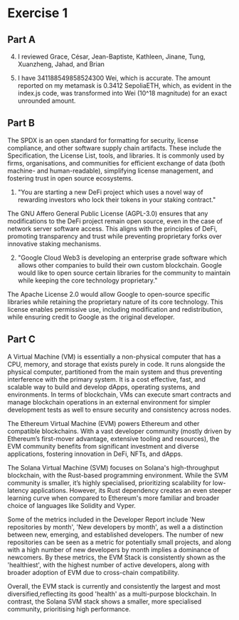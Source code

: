 # Exercise 1

## Part A
4. I reviewed Grace, César, Jean-Baptiste, Kathleen, Jinane, Tung, Xuanzheng, Jahad, and Brian

5. I have 341188549858524300 Wei, which is accurate. The amount reported on my metamask is 0.3412 SepoliaETH, which, as evident in the index.js code, was transformed into Wei (10^18 magnitude) for an exact unrounded amount.

## Part B
The SPDX is an open standard for formatting for security, license compliance, and other software supply chain artifacts. These include the Specification, the License List, tools, and libraries. It is commonly used by firms, organisations, and communities for efficient exchange of data (both machine- and human-readable), simplifying license management, and fostering trust in open source ecosystems.

1. "You are starting a new DeFi project which uses a novel way of rewarding investors who lock their tokens in your staking contract."

The GNU Affero General Public License (AGPL-3.0) ensures that any modifications to the DeFi project remain open source, even in the case of network server software access. This aligns with the principles of DeFi, promoting transparency and trust while preventing proprietary forks over innovative staking mechanisms.

2. "Google Cloud Web3 is developing an enterprise grade software which allows other companies to build their own custom blockchain. Google would like to open source certain libraries for the community to maintain while keeping the core technology proprietary."

The Apache License 2.0 would allow Google to open-source specific libraries while retaining the proprietary nature of its core technology. This license enables permissive use, including modification and redistribution, while ensuring credit to Google as the original developer.

## Part C

A Virtual Machine (VM) is essentially a non-physical computer that has a CPU, memory, and storage that exists purely in code. It runs alongside the physical computer, partitioned from the main system and thus preventing interference with the primary system. It is a cost effective, fast, and scalable way to build and develop dApps, operating systems, and environments. In terms of blockchain, VMs can execute smart contracts and manage blockchain operations in an external environment for simpler development tests as well to ensure security and consistency across nodes.

The Ethereum Virtual Machine (EVM) powers Ethereum and other compatible blockchains. With a vast developer community (mostly driven by Ethereum’s first-mover advantage, extensive tooling and resources), the EVM community benefits from significant investment and diverse applications, fostering innovation in DeFi, NFTs, and dApps.

The Solana Virtual Machine (SVM) focuses on Solana's high-throughput blockchain, with the Rust-based programming environment. While the SVM community is smaller, it’s highly specialised, prioritizing scalability for low-latency applications. However, its Rust dependency creates an even steeper learning curve when compared to Ethereum's more familiar and broader choice of languages like Solidity and Vyper.

Some of the metrics included in the Developer Report include 'New repositories by month', 'New developers by month', as well a a distinction between new, emerging, and established developers. The number of new repositories can be seen as a metric for potentially small projects, and along with a high number of new developers by month implies a dominance of newcomers. By these metrics, the EVM Stack is consistently shown as the 'healthiest', with the highest number of active developers, along with broader adoption of EVM due to cross-chain compatibility.

Overall, the EVM stack is currently and consistently the largest and most diversified,reflecting its good 'health' as a multi-purpose blockchain. In contrast, the Solana SVM stack shows a smaller, more specialised community, prioritising high performance.
